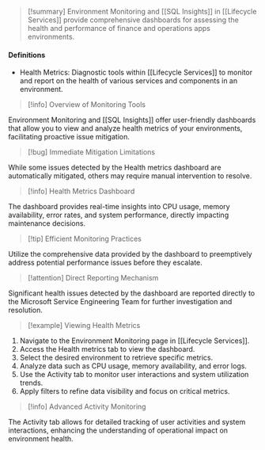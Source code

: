 >[!summary]
>Environment Monitoring and [[SQL Insights]] in [[Lifecycle Services]] provide comprehensive dashboards for assessing the health and performance of finance and operations apps environments.

#### Definitions
- Health Metrics: Diagnostic tools within [[Lifecycle Services]] to monitor and report on the health of various services and components in an environment.

>[!info] Overview of Monitoring Tools

Environment Monitoring and [[SQL Insights]] offer user-friendly dashboards that allow you to view and analyze health metrics of your environments, facilitating proactive issue mitigation.

>[!bug] Immediate Mitigation Limitations

While some issues detected by the Health metrics dashboard are automatically mitigated, others may require manual intervention to resolve.

>[!info] Health Metrics Dashboard

The dashboard provides real-time insights into CPU usage, memory availability, error rates, and system performance, directly impacting maintenance decisions.

>[!tip] Efficient Monitoring Practices

Utilize the comprehensive data provided by the dashboard to preemptively address potential performance issues before they escalate.

>[!attention] Direct Reporting Mechanism

Significant health issues detected by the dashboard are reported directly to the Microsoft Service Engineering Team for further investigation and resolution.

>[!example] Viewing Health Metrics

1. Navigate to the Environment Monitoring page in [[Lifecycle Services]].
2. Access the Health metrics tab to view the dashboard.
3. Select the desired environment to retrieve specific metrics.
4. Analyze data such as CPU usage, memory availability, and error logs.
5. Use the Activity tab to monitor user interactions and system utilization trends.
6. Apply filters to refine data visibility and focus on critical metrics.

>[!info] Advanced Activity Monitoring

The Activity tab allows for detailed tracking of user activities and system interactions, enhancing the understanding of operational impact on environment health. 